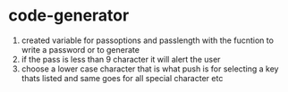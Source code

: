 # code-generator
1. created variable for passoptions and passlength with the fucntion to write a password or to generate
2. if the pass is less than 9 character it will alert the user
3. choose a lower case character that is what push is for selecting a key thats listed and same goes for all special character etc 
